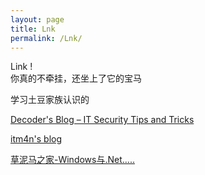 ```yaml
---
layout: page
title: Lnk
permalink: /Lnk/
---
```

<div class="man-title">
  Link !
</div> 
<div class="manual manual-title">
  你真的不牵挂，还坐上了它的宝马
  </div>
<p>  <div class="manual-content">



学习土豆家族认识的<br />

<a href="https://decoder.cloud/">Decoder's Blog – IT Security Tips and Tricks</a> 		<br />

<a href="https://itm4n.github.io/">itm4n's blog</a> 	<br />

<a href="https://www.zcgonvh.com/">草泥马之家-Windows与.Net..... </a> 	<br />

